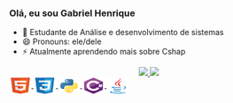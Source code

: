 ### Olá, eu sou Gabriel Henrique

- 🌱 Estudante de Análise e desenvolvimento de sistemas 
- 😄 Pronouns: ele/dele
- ⚡ Atualmente aprendendo mais sobre Cshap

<div align="center">
  <a href="https://github.com/GabrielHenriquedev">
  <img height="125em" src="https://github-readme-stats.vercel.app/api?username=GabrielHenriquedev&show_icons=true&theme=dracula&include_all_commits=true&count_private=true"/>
  <img height="150em" src="https://github-readme-stats.vercel.app/api/top-langs/?username=GabrielHenriquedev&layout=compact&langs_count=7&theme=dracula"/>
</div>
<div>
  <img align="center" alt="Gab-HTML" height="30" width="40" src="https://raw.githubusercontent.com/devicons/devicon/master/icons/html5/html5-original.svg">
  <img align="center" alt="Gab-CSS" height="30" width="40" src="https://raw.githubusercontent.com/devicons/devicon/master/icons/css3/css3-original.svg">
  <img align="center" alt="Gab-Python" height="30" width="40" src="https://raw.githubusercontent.com/devicons/devicon/master/icons/python/python-original.svg">
  <img align="center" alt="Gab-Csharp" height="30" width="40" src="https://raw.githubusercontent.com/devicons/devicon/master/icons/csharp/csharp-original.svg">
  <img align="center" alt="Gab-Java" height="30" width="40" src="https://raw.githubusercontent.com/devicons/devicon/master/icons/java/java-original.svg">
</div>
  
 
